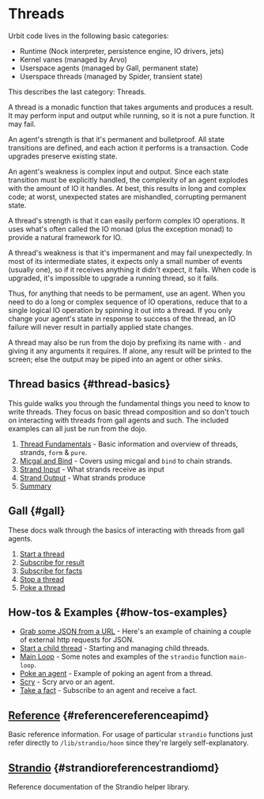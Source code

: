 # Threads

Urbit code lives in the following basic categories:

- Runtime (Nock interpreter, persistence engine, IO drivers, jets)
- Kernel vanes (managed by Arvo)
- Userspace agents (managed by Gall, permanent state)
- Userspace threads (managed by Spider, transient state)

This describes the last category: Threads.

A thread is a monadic function that takes arguments and produces a result. It may perform input and output while running, so it is not a pure function. It may fail.

An agent's strength is that it's permanent and bulletproof. All state transitions are defined, and each action it performs is a transaction. Code upgrades preserve existing state.

An agent's weakness is complex input and output. Since each state transition must be explicitly handled, the complexity of an agent explodes with the amount of IO it handles. At best, this results in long and complex code; at worst, unexpected states are mishandled, corrupting permanent state.

A thread's strength is that it can easily perform complex IO operations. It uses what's often called the IO monad (plus the exception monad) to provide a natural framework for IO.

A thread's weakness is that it's impermanent and may fail unexpectedly. In most of its intermediate states, it expects only a small number of events (usually one), so if it receives anything it didn't expect, it fails. When code is upgraded, it's impossible to upgrade a running thread, so it fails.

Thus, for anything that needs to be permament, use an agent. When you need to do a long or complex sequence of IO operations, reduce that to a single logical IO operation by spinning it out into a thread. If you only change your agent's state in response to success of the thread, an IO failure will never result in partially applied state changes.

A thread may also be run from the dojo by prefixing its name with `-` and giving it any arguments it requires. If alone, any result will be printed to the screen; else the output may be piped into an agent or other sinks.

## Thread basics {#thread-basics}

This guide walks you through the fundamental things you need to know to write threads. They focus on basic thread composition and so don't touch on interacting with threads from gall agents and such. The included examples can all just be run from the dojo.
1. [Thread Fundamentals](tutorials/basics/fundamentals.md) - Basic information and overview of threads, strands, `form` & `pure`.
2. [Micgal and Bind](tutorials/basics/bind.md) - Covers using micgal and `bind` to chain strands.
3. [Strand Input](tutorials/basics/input.md) - What strands receive as input
4. [Strand Output](tutorials/basics/output.md) - What strands produce
5. [Summary](tutorials/basics/summary.md)

## Gall {#gall}

These docs walk through the basics of interacting with threads from gall agents.

1. [Start a thread](examples/gall/start-thread.md)
2. [Subscribe for result](examples/gall/take-result.md)
3. [Subscribe for facts](examples/gall/take-facts.md)
4. [Stop a thread](examples/gall/stop-thread.md)
5. [Poke a thread](examples/gall/poke-thread.md)

## How-tos & Examples {#how-tos-examples}

- [Grab some JSON from a URL](examples/get-json.md) - Here's an example of chaining a couple of external http requests for JSON.
- [Start a child thread](examples/child-thread.md) - Starting and managing child threads.
- [Main Loop](examples/main-loop.md) - Some notes and examples of the `strandio` function `main-loop`.
- [Poke an agent](examples/poke-agent.md) - Example of poking an agent from a thread.
- [Scry](examples/scry.md) - Scry arvo or an agent.
- [Take a fact](examples/take-fact.md) - Subscribe to an agent and receive a fact.

## [Reference](reference/api.md) {#referencereferenceapimd}

Basic reference information. For usage of particular `strandio` functions just refer directly to `/lib/strandio/hoon` since they're largely self-explanatory.

## [Strandio](reference/strandio.md) {#strandioreferencestrandiomd}

Reference documentation of the Strandio helper library.

